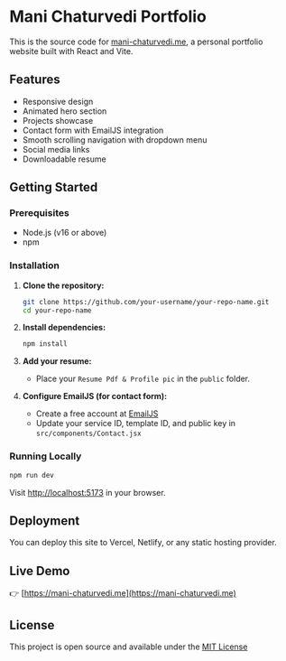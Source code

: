 # Mani Chaturvedi Portfolio

This is the source code for [mani-chaturvedi.me](https://mani-chaturvedi.me), a personal portfolio website built with React and Vite.

## Features

- Responsive design
- Animated hero section
- Projects showcase
- Contact form with EmailJS integration
- Smooth scrolling navigation with dropdown menu
- Social media links
- Downloadable resume

## Getting Started

### Prerequisites

- Node.js (v16 or above)
- npm

### Installation

1. **Clone the repository:**
   ```bash
   git clone https://github.com/your-username/your-repo-name.git
   cd your-repo-name
   ```

2. **Install dependencies:**
   ```bash
   npm install
   ```

3. **Add your resume:**
   - Place your `Resume Pdf & Profile pic` in the `public` folder.

4. **Configure EmailJS (for contact form):**
   - Create a free account at [EmailJS](https://www.emailjs.com/)
   - Update your service ID, template ID, and public key in `src/components/Contact.jsx`

### Running Locally

```bash
npm run dev
```

Visit [http://localhost:5173](http://localhost:5173) in your browser.

## Deployment

You can deploy this site to Vercel, Netlify, or any static hosting provider.

## Live Demo

👉 [https://mani-chaturvedi.me](https://mani-chaturvedi.me)

## License

This project is open source and available under the [MIT License](LICENSE)
